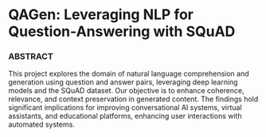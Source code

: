 # QAGen: Leveraging NLP for Question-Answering with SQuAD


### ABSTRACT

This project explores the domain of natural language comprehension and generation using question and answer pairs, leveraging deep learning models and the SQuAD dataset. Our objective is to enhance coherence, relevance, and context preservation in generated content. The findings hold significant implications for improving conversational AI systems, virtual assistants, and educational platforms, enhancing user interactions with automated systems.
